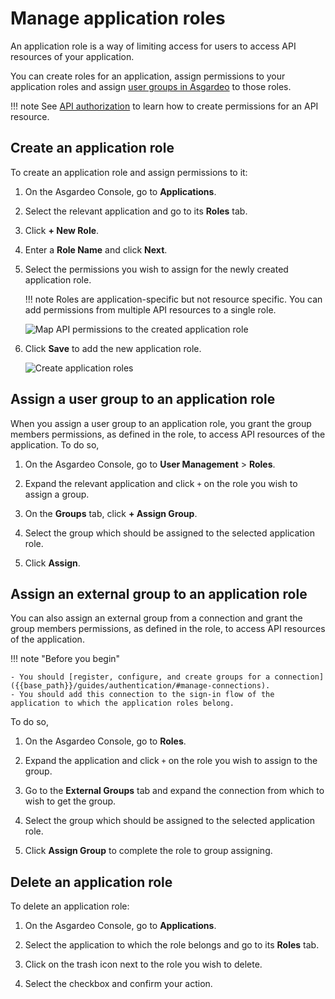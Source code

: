 # Manage application roles

An application role is a way of limiting access for users to access API resources of your application.

You can create roles for an application, assign permissions to your application roles and assign [user groups in Asgardeo]({{base_path}}/guides/users/manage-groups/) to those roles.

!!! note
    See [API authorization]({{base_path}}/guides/api-authorization/) to learn how to create permissions for an API resource.

## Create an application role

To create an application role and assign permissions to it:

1. On the Asgardeo Console, go to **Applications**.

2. Select the relevant application and go to its **Roles** tab.

3. Click **+ New Role**.

4. Enter a **Role Name** and click **Next**.

5. Select the permissions you wish to assign for the newly created application role.

    !!! note
        Roles are application-specific but not resource specific. You can add permissions from multiple API resources to a single role.

    ![Map API permissions to the created application role]({{base_path}}/assets/img/guides/api-authorization/map-permissions-to-role.png)

6. Click **Save** to add the new application role.

    ![Create application roles]({{base_path}}/assets/img/guides/api-authorization/create-roles.png)

## Assign a user group to an application role

When you assign a user group to an application role, you grant the group members permissions, as defined in the role, to access API resources of the application. To do so,

1. On the Asgardeo Console, go to **User Management** > **Roles**.

2. Expand the relevant application and click `+` on the role you wish to assign a group.

3. On the **Groups** tab, click **+ Assign Group**.

4. Select the group which should be assigned to the selected application role.

5. Click **Assign**.

## Assign an external group to an application role

You can also assign an external group from a connection and grant the group members permissions, as defined in the role, to access API resources of the application.

!!! note "Before you begin"

    - You should [register, configure, and create groups for a connection]({{base_path}}/guides/authentication/#manage-connections).
    - You should add this connection to the sign-in flow of the application to which the application roles belong.

To do so,

1. On the Asgardeo Console, go to **Roles**.

2. Expand the application and click `+` on the role you wish to assign to the group.

3. Go to the **External Groups** tab and expand the connection from which to wish to get the group.

4. Select the group which should be assigned to the selected application role.

5. Click **Assign Group** to complete the role to group assigning.

## Delete an application role

To delete an application role:

1. On the Asgardeo Console, go to **Applications**.

2. Select the application to which the role belongs and go to its **Roles** tab.

3. Click on the trash icon next to the role you wish to delete.

4. Select the checkbox and confirm your action.